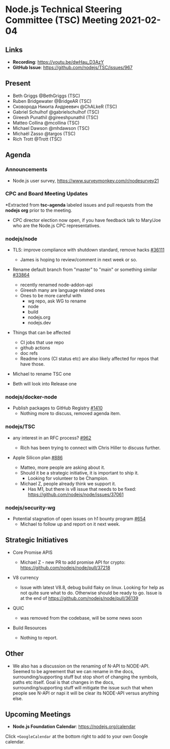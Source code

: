 # Node.js Technical Steering Committee (TSC) Meeting 2021-02-04

## Links

* **Recording**: <https://youtu.be/dwHau_D3AzY>
* **GitHub Issue**: <https://github.com/nodejs/TSC/issues/967>

## Present

* Beth Griggs @BethGriggs (TSC)
* Ruben Bridgewater @BridgeAR (TSC)
* Сковорода Никита Андреевич @ChALkeR (TSC)
* Gabriel Schulhof @gabrielschulhof (TSC)
* Gireesh Punathil @gireeshpunathil (TSC)
* Matteo Collina @mcollina (TSC)
* Michael Dawson @mhdawson (TSC)
* Michaël Zasso @targos (TSC)
* Rich Trott @Trott (TSC)

## Agenda

### Announcements

* Node.js user survey, <https://www.surveymonkey.com/r/nodesurvey21>

### CPC and Board Meeting Updates

\*Extracted from **tsc-agenda** labeled issues and pull requests from the **nodejs org** prior to the meeting.

* CPC director election now open, if you have feedback talk to Mary/Joe who
  are the Node.js CPC representatives.

### nodejs/node

* TLS: improve compliance with shutdown standard, remove hacks [#36111](https://github.com/nodejs/node/pull/36111)
  * James is hoping to review/comment in next week or so.

* Rename default branch from "master" to "main" or something similar [#33864](https://github.com/nodejs/node/issues/33864)
  * recently renamed node-addon-api
  * Gireesh many are language related ones
  * Ones to be more careful with
    * wg repo, ask WG to rename
    * node
    * build
    * nodejs.org
    * nodejs.dev

* Things that can be affected
  * CI jobs that use repo
  * github actions
  * doc refs
  * Readme icons (CI status etc) are also likely affected for repos that have those.

* Michael to rename TSC one

* Beth will look into Release one

### nodejs/docker-node

* Publish packages to GitHub Registry [#1410](https://github.com/nodejs/docker-node/pull/1410)
  * Nothing more to discuss, removed agenda item.

### nodejs/TSC

* any interest in an RFC process? [#962](https://github.com/nodejs/TSC/issues/962)
  * Rich has been trying to connect with Chris Hiller to discuss further.

* Apple Silicon plan [#886](https://github.com/nodejs/TSC/issues/886)
  * Matteo, more people are asking about it.
  * Should it be a strategic initiative, it is important to ship it.
    * Looking for volunteer to be Champion.
  * Michael Z, people already think we support it.
    * Has M1, but there is v8 issue that needs to be fixed: <https://github.com/nodejs/node/issues/37061>

### nodejs/security-wg

* Potential stagnation of open issues on h1 bounty program [#654](https://github.com/nodejs/security-wg/issues/654)
  * Michael to follow up and report on it next week.

## Strategic Initiatives

* Core Promise APIS
  * Michael Z - new PR to add promise API for crypto: <https://github.com/nodejs/node/pull/37218>

* V8 currency
  * Issue with latest V8.8, debug build flaky on linux.  Looking for help as not quite sure what to
    do.  Otherwise should be ready to go. Issue is at the end of  <https://github.com/nodejs/node/pull/36139>

* QUIC
  * was removed from the codebase, will be some news soon

* Build Resources
  * Nothing to report.

## Other

* We also has a discussion on the renaming of N-API to NODE-API. Seemed to be agreement that we can rename in the docs, surrounding/supporting stuff but stop short of changing the symbols, paths etc itself. Goal is that changes in the docs, surrounding/supporting stuff will mitigate the issue such that when people see N-API or napi it will be clear its NODE-API versus anything else.

## Upcoming Meetings

* **Node.js Foundation Calendar**: <https://nodejs.org/calendar>

Click `+GoogleCalendar` at the bottom right to add to your own Google calendar.
